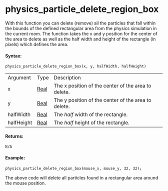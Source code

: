 # physics_particle_delete_region_box

With this function you can delete (remove) all the particles that fall
within the bounds of the defined rectangular area from the physics
simulation in the current room. The function takes the x and y position
for the center of the area to delete as well as the half width and
height of the rectangle (in pixels) which defines the area.

#### Syntax:

``` gml
physics_particle_delete_region_box(x, y, halfWidth, halfHeight)
```

|            |                                                                         |                                                     |
|------------|-------------------------------------------------------------------------|-----------------------------------------------------|
| Argument   | Type                                                                    | Description                                         |
| x          |  [Real](../../../../../GameMaker_Language/GML_Overview/Data_Types)  | The x position of the center of the area to delete. |
| y          |  [Real](../../../../../GameMaker_Language/GML_Overview/Data_Types)  | The y position of the center of the area to delete. |
| halfWidth  |  [Real](../../../../../GameMaker_Language/GML_Overview/Data_Types)  | The *half* width of the rectangle.                  |
| halfHeight |  [Real](../../../../../GameMaker_Language/GML_Overview/Data_Types)  | The *half* height of the rectangle.                 |

#### Returns:

``` gml
N/A
```

#### Example:

``` gml
physics_particle_delete_region_box(mouse_x, mouse_y, 32, 32);
```

The above code will delete all particles found in a rectangular area
around the mouse position.
